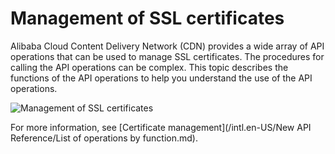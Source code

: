 # Management of SSL certificates

Alibaba Cloud Content Delivery Network \(CDN\) provides a wide array of API operations that can be used to manage SSL certificates. The procedures for calling the API operations can be complex. This topic describes the functions of the API operations to help you understand the use of the API operations.

![Management of SSL certificates](https://static-aliyun-doc.oss-cn-hangzhou.aliyuncs.com/assets/img/en-US/7728101061/p168788.png)

For more information, see [Certificate management](/intl.en-US/New API Reference/List of operations by function.md).

